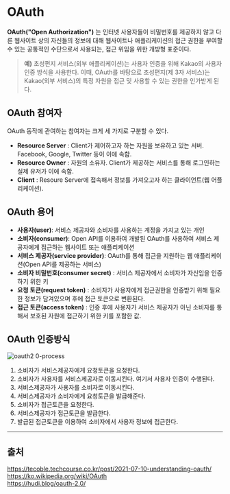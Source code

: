 
# OAuth

__OAuth("Open Authorization")__ 는 인터넷 사용자들이 비밀번호를 제공하지 않고 다른 웹사이트 상의 자신들의 정보에 대해 웹사이트나 애플리케이션의 접근 권한을 부여할 수 있는 공통적인 수단으로서 사용되는, 접근 위임을 위한 개방형 표준이다.

>__예)__ 초성편지 서비스(외부 애플리케이션)는 사용자 인증을 위해 Kakao의 사용자 인증 방식을 사용한다. 이때, OAuth를 바탕으로 초성편지(제 3자 서비스)는 Kakao(외부 서비스)의 특정 자원을 접근 및 사용할 수 있는 권한을 인가받게 된다.

## OAuth 참여자
OAuth 동작에 관여하는 참여자는 크게 세 가지로 구분할 수 있다.  

* __Resource Server__ : Client가 제어하고자 하는 자원을 보유하고 있는 서버. Facebook, Google, Twitter 등이 이에 속함.
* __Resource Owner__ : 자원의 소유자. Client가 제공하는 서비스를 통해 로그인하는 실제 유저가 이에 속함.
* __Client__ : Resoure Server에 접속해서 정보를 가져오고자 하는 클라이언트(웹 어플리케이션).

## OAuth 용어
* __사용자(user)__: 서비스 제공자와 소비자를 사용하는 계정을 가지고 있는 개인
* __소비자(consumer)__: Open API를 이용하여 개발된 OAuth를 사용하여 서비스 제공자에게 접근하는 웹사이트 또는 애플리케이션
* __서비스 제공자(service provider)__: OAuth를 통해 접근을 지원하는 웹 애플리케이션(Open API를 제공하는 서비스)
* __소비자 비밀번호(consumer secret)__ : 서비스 제공자에서 소비자가 자신임을 인증하기 위한 키
* __요청 토큰(request token)__ : 소비자가 사용자에게 접근권한을 인증받기 위해 필요한 정보가 담겨있으며 후에 접근 토큰으로 변환된다.
* __접근 토큰(access token)__ : 인증 후에 사용자가 서비스 제공자가 아닌 소비자를 통해서 보호된 자원에 접근하기 위한 키를 포함한 값.

## OAuth 인증방식

![oauth2 0-process](https://user-images.githubusercontent.com/70997596/207482844-0810146a-4fd8-4f8f-a1c4-7e66f573a188.png)

1. 소비자가 서비스제공자에게 요청토큰을 요청한다.
2. 소비자가 사용자를 서비스제공자로 이동시킨다. 여기서 사용자 인증이 수행된다.
3. 서비스제공자가 사용자를 소비자로 이동시킨다.
4. 서비스제공자가 소비자에게 요청토큰을 발급해준다.
5. 소비자가 접근토큰을 요청한다.
6. 서비스제공자가 접근토큰을 발급한다.
7. 발급된 접근토큰을 이용하여 소비자에서 사용자 정보에 접근한다.
***
## 출처
https://tecoble.techcourse.co.kr/post/2021-07-10-understanding-oauth/  
https://ko.wikipedia.org/wiki/OAuth  
https://hudi.blog/oauth-2.0/
